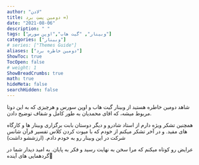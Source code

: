 ```yaml
---
author: "لادن"
title: دومین پستِ برد =)
date: "2021-08-06"
description: " "
tags: ["وبینار", "گیت هاب","اوپن سورس"]
categories: ["وبینار"]
# series: ["Themes Guide"]
aliases: ["دومین خاطره برد"]
ShowToc: true
TocOpen: false
# weight: 1
ShowBreadCrumbs: true
math: true
hideMeta: false
searchHidden: false
---
```


شاهد دومین خاطره هستید از وبینار گیت هاب و اوپن سورس و هرچیزی که به این دوتا مربوط میشه، که اقای محمدیان به طور کامل و شفاف توضیح دادن. 
<!--more-->
همچنین تشکر ویژه دارم از استاد شادرو و دیگر دوستان بابت برگزاری وبینار ها و کارگاه های مفید. 
و در آخر تشکر میکنم از خودم که با میوت کردن کلاس تفسیر قرآن شانس شرکت در این وبینار رو به خودم دادم. (ارزششو داشت) 

عرایض رو کوتاه میکنم که مرا سخن به نهایت رسید و فکر به پایان.
به امید دیدار شما در گردهمایی های آینده<span class="nowrap"><span class="emojify">🌼</span></span>
<br>

